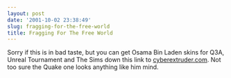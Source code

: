 ```yaml
---
layout: post
date: '2001-10-02 23:38:49'
slug: fragging-for-the-free-world
title: Fragging For The Free World
---
```


Sorry if this is in bad taste, but you can get Osama Bin Laden skins for Q3A, Unreal Tournament and The Sims down this link to [cyberextruder.com](http://www.cyberextruder.com/template.asp?page=20). Not too sure the Quake one looks anything like him mind.